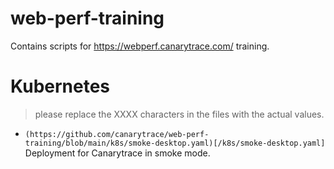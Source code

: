 # web-perf-training
Contains scripts for https://webperf.canarytrace.com/ training.

# Kubernetes
> please replace the XXXX characters in the files with the actual values.
- `(https://github.com/canarytrace/web-perf-training/blob/main/k8s/smoke-desktop.yaml)[/k8s/smoke-desktop.yaml]` Deployment for Canarytrace in smoke mode.
